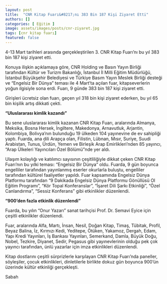 ```yaml
---
layout: post
title:  "CNR Kitap Fuarı&#8217;nı 383 Bin 187 Kişi Ziyaret Etti"
authors: []
categories: [ Eğitim ]
image: assets/images/posts/cnr-ziyaret.jpg
tags: [cnr kitap fuarı]
featured: false
---
```

4-13 Mart tarihleri arasında gerçekleştirilen 3. CNR Kitap Fuarı&#8217;nı bu yıl 383 bin 187 kişi ziyaret etti.

Konuya ilişkin açıklamaya göre, CNR Holding ve Basın Yayın Birliği tarafından Kültür ve Turizm Bakanlığı, İstanbul İl Milli Eğitim Müdürlüğü, İstanbul Büyükşehir Belediyesi ve Türkiye Basım Yayın Meslek Birliği desteği ve &#8220;Engelsiz Bir Dünya&#8221; teması ile 4 Mart&#8217;ta açılan fuar, kitapseverlerin yoğun ilgisiyle sona erdi. Fuarı, 9 günde 383 bin 187 kişi ziyaret etti.

Girişleri ücretsiz olan fuarı, geçen yıl 318 bin kişi ziyaret ederken, bu yıl 65 bin kişilik artış dikkati çekti.

**&#8220;Uluslararası kimlik kazandı&#8221;**

Bu sene uluslararası kimlik kazanan CNR Kitap Fuarı, aralarında Almanya, Meksika, Bosna Hersek, İngiltere, Makedonya, Arnavutluk, Arjantin, Kolombiya, Bolivya&#8217;nın bulunduğu 19 ülkeden 104 yayınevine de ev sahipliği yaptı. Fuarda, ana dili Arapça olan, Filistin, Lübnan, Mısır, Suriye, Suudi Arabistan, Tunus, Ürdün, Yemen ve Birleşik Arap Emirlikleri&#8217;nden 85 yayıncı, &#8220;Arap Ülkeleri Yayıncıları Özel Bölümü&#8221;nde yer aldı.

Ulaşım kolaylığı ve katılımcı sayısının çeşitliliğiyle dikkat çeken CNR Kitap Fuarı&#8217;nın bu yılki teması: &#8220;Engelsiz Bir Dünya&#8221; oldu. Fuarda, 9 gün boyunca engelliler tarafından yayınlanmış eserler okurlarla buluştu, engelliler tarafından kültürel faaliyetler yapıldı. Fuar kapsamında Engelsiz Dünya Platformu tarafından &#8220;9 Dakikada Engelsiz Dünya Platformu Gönüllüsü Ol Eğitim Programı&#8221;, &#8220;Kör Topal Konferanslar&#8221;, &#8220;İşaret Dili Şarkı Etkinliği&#8221;, &#8220;Özel Canlandırma&#8221;, &#8220;Sessiz Konferans&#8221; gibi etkinlikler düzenlendi.

**&#8220;900&#8217;den fazla etkinlik düzenlendi&#8221;**

Fuarda, bu yılın &#8220;Onur Yazarı&#8221; sanat tarihçisi Prof. Dr. Semavi Eyice için çeşitli etkinlikler düzenlendi.

Fuar, aralarında Alfa, Martı, İnsan, Nesil, Doğan Kitap, Timaş, Tübitak, Profil, Beyaz Balina, İz, Kırmızı Kedi, Yeditepe, Ötüken, Yakamoz, Dergah, Edam, Yapı Kredi Yayınları, İş Bankası Yayınları, Semerkand, Damla, Büyük Doğu, Nobel, Tezkire, Diyanet, Sedir, Pegasus gibi yayınevlerinin olduğu pek çok yayıncı tarafından, ünlü yazarlar için imza etkinlikleri düzenlendi.

Kitap dostlarını çeşitli sürprizlerle karşılayan CNR Kitap Fuarı&#8217;nda paneller, söyleşiler, çocuk etkinlikleri, dinletilerle birlikte dokuz gün boyunca 900&#8217;ün üzerinde kültür etkinliği gerçekleşti.

Sabah